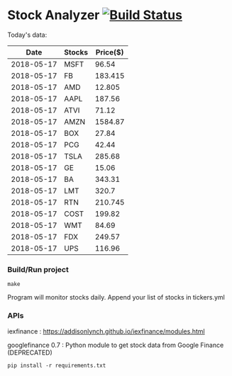# Stock Analyzer [![Build Status](https://travis-ci.org/ogoyal/StockAnalyzer.svg?branch=master)](https://travis-ci.org/ogoyal/StockAnalyzer)

Today's data:

| Date| Stocks| Price($) | 
| --- | --- | ---  | 
| 2018-05-17| MSFT| 96.54 | 
| 2018-05-17| FB| 183.415 | 
| 2018-05-17| AMD| 12.805 | 
| 2018-05-17| AAPL| 187.56 | 
| 2018-05-17| ATVI| 71.12 | 
| 2018-05-17| AMZN| 1584.87 | 
| 2018-05-17| BOX| 27.84 | 
| 2018-05-17| PCG| 42.44 | 
| 2018-05-17| TSLA| 285.68 | 
| 2018-05-17| GE| 15.06 | 
| 2018-05-17| BA| 343.31 | 
| 2018-05-17| LMT| 320.7 | 
| 2018-05-17| RTN| 210.745 | 
| 2018-05-17| COST| 199.82 | 
| 2018-05-17| WMT| 84.69 | 
| 2018-05-17| FDX| 249.57 | 
| 2018-05-17| UPS| 116.96 | 

### Build/Run project

```
make
```

Program will monitor stocks daily. Append your list of stocks in tickers.yml

### APIs
iexfinance : https://addisonlynch.github.io/iexfinance/modules.html

googlefinance 0.7 : Python module to get stock data from Google Finance (DEPRECATED)

```
pip install -r requirements.txt
```
